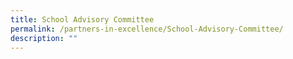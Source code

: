 ```yaml
---
title: School Advisory Committee
permalink: /partners-in-excellence/School-Advisory-Committee/
description: ""
---
```

